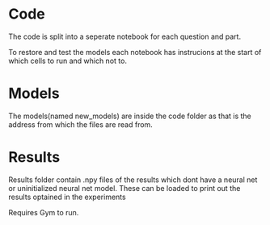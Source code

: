 
# Code
The code is split into a seperate notebook for each question and part.

To restore and test the models each notebook has instrucions at the start of which cells to run and which not to.



# Models
The models(named new_models) are inside the code folder as that is the address from which the files are read from.

# Results
Results folder contain .npy files of the results which dont have a neural net or uninitialized neural net model. These can be loaded to print out the results optained in the experiments

Requires Gym to run.
